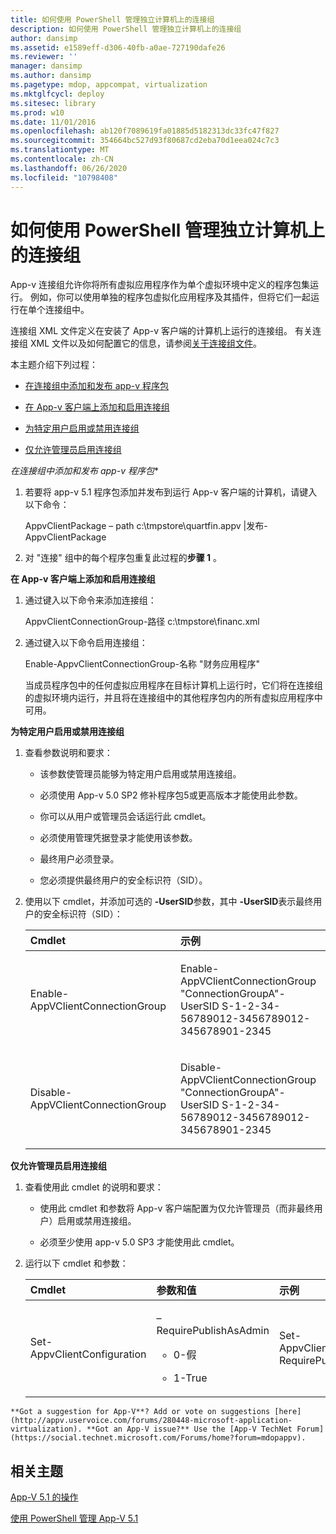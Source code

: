 ```yaml
---
title: 如何使用 PowerShell 管理独立计算机上的连接组
description: 如何使用 PowerShell 管理独立计算机上的连接组
author: dansimp
ms.assetid: e1589eff-d306-40fb-a0ae-727190dafe26
ms.reviewer: ''
manager: dansimp
ms.author: dansimp
ms.pagetype: mdop, appcompat, virtualization
ms.mktglfcycl: deploy
ms.sitesec: library
ms.prod: w10
ms.date: 11/01/2016
ms.openlocfilehash: ab120f7089619fa01885d5182313dc33fc47f827
ms.sourcegitcommit: 354664bc527d93f80687cd2eba70d1eea024c7c3
ms.translationtype: MT
ms.contentlocale: zh-CN
ms.lasthandoff: 06/26/2020
ms.locfileid: "10798408"
---
```

# 如何使用 PowerShell 管理独立计算机上的连接组


App-v 连接组允许你将所有虚拟应用程序作为单个虚拟环境中定义的程序包集运行。 例如，你可以使用单独的程序包虚拟化应用程序及其插件，但将它们一起运行在单个连接组中。

连接组 XML 文件定义在安装了 App-v 客户端的计算机上运行的连接组。 有关连接组 XML 文件以及如何配置它的信息，请参阅[关于连接组文件](about-the-connection-group-file51.md)。

本主题介绍下列过程：

-   [在连接组中添加和发布 app-v 程序包](#bkmk-add-pub-pkgs-in-cg)

-   [在 App-v 客户端上添加和启用连接组](#bkmk-add-enable-cg-on-clt)

-   [为特定用户启用或禁用连接组](#bkmk-enable-cg-for-user-poshtopic)

-   [仅允许管理员启用连接组](#bkmk-admin-only-posh-topic-cg)

<a href="" id="bkmk-add-pub-pkgs-in-cg"></a>*在连接组中添加和发布 app-v 程序包**

1.  若要将 app-v 5.1 程序包添加并发布到运行 App-v 客户端的计算机，请键入以下命令：

    AppvClientPackage – path c:\\tmpstore\\quartfin.appv |发布-AppvClientPackage

2.  对 "连接" 组中的每个程序包重复此过程的**步骤 1** 。

<a href="" id="bkmk-add-enable-cg-on-clt"></a>**在 App-v 客户端上添加和启用连接组**

1.  通过键入以下命令来添加连接组：

    AppvClientConnectionGroup-路径 c:\\tmpstore\\financ.xml

2.  通过键入以下命令启用连接组：

    Enable-AppvClientConnectionGroup-名称 "财务应用程序"

    当成员程序包中的任何虚拟应用程序在目标计算机上运行时，它们将在连接组的虚拟环境内运行，并且将在连接组中的其他程序包内的所有虚拟应用程序中可用。

<a href="" id="bkmk-enable-cg-for-user-poshtopic"></a>**为特定用户启用或禁用连接组**

1.  查看参数说明和要求：

    -   该参数使管理员能够为特定用户启用或禁用连接组。

    -   必须使用 App-v 5.0 SP2 修补程序包5或更高版本才能使用此参数。

    -   你可以从用户或管理员会话运行此 cmdlet。

    -   必须使用管理凭据登录才能使用该参数。

    -   最终用户必须登录。

    -   您必须提供最终用户的安全标识符（SID）。

2.  使用以下 cmdlet，并添加可选的 **-UserSID**参数，其中 **-UserSID**表示最终用户的安全标识符（SID）：

    <table>
    <colgroup>
    <col width="50%" />
    <col width="50%" />
    </colgroup>
    <thead>
    <tr class="header">
    <th align="left">Cmdlet</th>
    <th align="left">示例</th>
    </tr>
    </thead>
    <tbody>
    <tr class="odd">
    <td align="left"><p>Enable-AppVClientConnectionGroup</p></td>
    <td align="left"><p>Enable-AppVClientConnectionGroup "ConnectionGroupA"-UserSID S-1-2-34-56789012-3456789012-345678901-2345</p></td>
    </tr>
    <tr class="even">
    <td align="left"><p>Disable-AppVClientConnectionGroup</p></td>
    <td align="left"><p>Disable-AppVClientConnectionGroup "ConnectionGroupA"-UserSID S-1-2-34-56789012-3456789012-345678901-2345</p></td>
    </tr>
    </tbody>
    </table>

<a href="" id="bkmk-admin-only-posh-topic-cg"></a>**仅允许管理员启用连接组**

1.  查看使用此 cmdlet 的说明和要求：

    -   使用此 cmdlet 和参数将 App-v 客户端配置为仅允许管理员（而非最终用户）启用或禁用连接组。

    -   必须至少使用 app-v 5.0 SP3 才能使用此 cmdlet。

2.  运行以下 cmdlet 和参数：

    <table>
    <colgroup>
    <col width="33%" />
    <col width="33%" />
    <col width="33%" />
    </colgroup>
    <thead>
    <tr class="header">
    <th align="left">Cmdlet</th>
    <th align="left">参数和值</th>
    <th align="left">示例</th>
    </tr>
    </thead>
    <tbody>
    <tr class="odd">
    <td align="left"><p>Set-AppvClientConfiguration</p></td>
    <td align="left"><p>–RequirePublishAsAdmin</p>
    <ul>
    <li><p>0-假</p></li>
    <li><p>1-True</p></li>
    </ul></td>
    <td align="left"><p>Set-AppvClientConfiguration-RequirePublishAsAdmin1</p></td>
    </tr>
    </tbody>
    </table>



~~~
**Got a suggestion for App-V**? Add or vote on suggestions [here](http://appv.uservoice.com/forums/280448-microsoft-application-virtualization). **Got an App-V issue?** Use the [App-V TechNet Forum](https://social.technet.microsoft.com/Forums/home?forum=mdopappv).
~~~

## 相关主题


[App-V 5.1 的操作](operations-for-app-v-51.md)

[使用 PowerShell 管理 App-V 5.1](administering-app-v-51-by-using-powershell.md)









